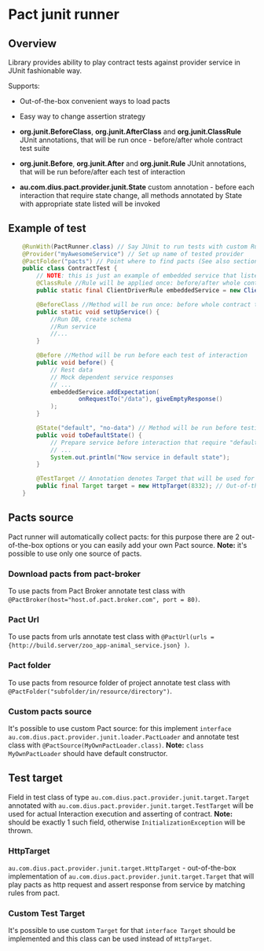 # Pact junit runner

## Overview
Library provides ability to play contract tests against provider service in JUnit fashionable way.

Supports:

- Out-of-the-box convenient ways to load pacts

- Easy way to change assertion strategy

- **org.junit.BeforeClass**, **org.junit.AfterClass** and **org.junit.ClassRule** JUnit annotations, that will be run once - before/after whole contract test suite

- **org.junit.Before**, **org.junit.After** and **org.junit.Rule** JUnit annotations, that will be run before/after each test of interaction

- **au.com.dius.pact.provider.junit.State** custom annotation - before each interaction that require state change, all methods annotated by State with appropriate state listed will be invoked

## Example of test

```java
    @RunWith(PactRunner.class) // Say JUnit to run tests with custom Runner
    @Provider("myAwesomeService") // Set up name of tested provider
    @PactFolder("pacts") // Point where to find pacts (See also section Pacts source in documentation)
    public class ContractTest {
        // NOTE: this is just an example of embedded service that listens to requests, you should start here real service
        @ClassRule //Rule will be applied once: before/after whole contract test suite
        public static final ClientDriverRule embeddedService = new ClientDriverRule(8332);

        @BeforeClass //Method will be run once: before whole contract test suite
        public static void setUpService() {
            //Run DB, create schema
            //Run service
            //...
        }

        @Before //Method will be run before each test of interaction
        public void before() {
            // Rest data
            // Mock dependent service responses
            // ...
            embeddedService.addExpectation(
                    onRequestTo("/data"), giveEmptyResponse()
            );
        }

        @State("default", "no-data") // Method will be run before testing interactions that require "default" or "no-data" state
        public void toDefaultState() {
            // Prepare service before interaction that require "default" state
            // ...
            System.out.println("Now service in default state");
        }

        @TestTarget // Annotation denotes Target that will be used for tests
        public final Target target = new HttpTarget(8332); // Out-of-the-box implementation of Target (for more information take a look at Test Target section)
    }
```

## Pacts source

Pact runner will automatically collect pacts: for this purpose there are 2 out-of-the-box options or you can easily add your own Pact source. **Note:** it's possible to use only one source of pacts.

### Download pacts from pact-broker

To use pacts from Pact Broker annotate test class with `@PactBroker(host="host.of.pact.broker.com", port = 80)`.

### Pact Url

To use pacts from urls annotate test class with `@PactUrl(urls = {http://build.server/zoo_app-animal_service.json} )`.

### Pact folder

To use pacts from resource folder of project annotate test class with `@PactFolder("subfolder/in/resource/directory")`.

### Custom pacts source

It's possible to use custom Pact source: for this implement `interface au.com.dius.pact.provider.junit.loader.PactLoader` and annotate test class with `@PactSource(MyOwnPactLoader.class)`. **Note:** `class MyOwnPactLoader` should have default constructor.

## Test target

Field in test class of type `au.com.dius.pact.provider.junit.target.Target` annotated with `au.com.dius.pact.provider.junit.target.TestTarget` will be used for actual Interaction execution and asserting of contract. **Note:** should be exactly 1 such field, otherwise `InitializationException` will be thrown.

### HttpTarget

`au.com.dius.pact.provider.junit.target.HttpTarget` - out-of-the-box implementation of `au.com.dius.pact.provider.junit.target.Target` that will play pacts as http request and assert response from service by matching rules from pact.

### Custom Test Target

It's possible to use custom `Target` for that `interface Target` should be implemented and this class can be used instead of `HttpTarget`.